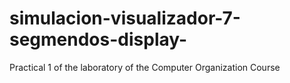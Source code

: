 # simulacion-visualizador-7-segmendos-display-
Practical 1 of the laboratory of the Computer Organization Course
